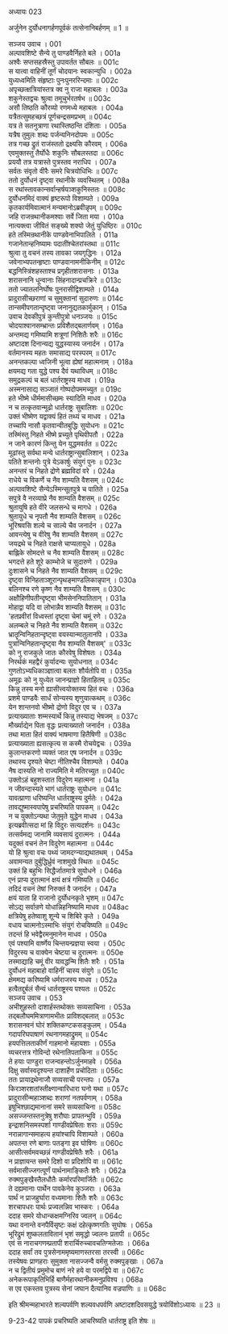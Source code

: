 अध्यायः 023

अर्जुनेन दुर्योधनागर्हणपूर्वकं तत्सेनानिबर्हणम् ॥ 1 ॥

सञ्जय उवाच ।	001  
अल्पावशिष्टे सैन्ये तु पाण्डवैर्निहते बले ।	001a  
अश्वैः सप्तसहस्रैस्तु उपावर्तत सौबलः ॥	001c  
स यात्वा वाहिनीं तूर्णं चोदयानः स्वकान्युधि ।	002a  
युध्यध्वमिति संहृष्टाः पुनःपुनररिन्दमाः ॥	002c  
अपृच्छत्क्षत्रियांस्तत्र क्व नु राजा महाबलः ।	003a  
शकुनेस्तद्वचः श्रुत्वा तमूचुर्भरतर्षभ ॥	003c  
असौ तिष्ठति कौरव्यो रणमध्ये महाबलः ।	004a  
यत्रैतत्सुमहच्छत्रं पूर्णचन्द्रसमप्रभम् ॥	004c  
यत्र ते सतनुत्राणा रथास्तिष्ठन्ति दंशिताः ।	005a  
यत्रैष तुमुलः शब्दः पर्जन्यनिनदोपमः ॥	005c  
तत्र गच्छ द्रुतं राजंस्ततो द्रक्ष्यसि कौरवम् ।	006a  
एवमुक्तस्तु तैर्योधैः शकुनिः सौबलस्तदा ॥	006c  
प्रययौ तत्र यत्रास्ते पुत्रस्तव नराधिप ।	007a  
सर्वतः संवृतो वीरैः समरे चित्रयोधिभिः ॥	007c  
ततो दुर्योधनं दृष्ट्वा रथानीके व्यवस्थितम् ।	008a  
स रथांस्तावकान्सर्वान्हर्षयञ्शकुनिस्ततः ॥	008c  
दुर्योधनमिदं वाक्यं हृष्टरूपो विशाम्पते ।	009a  
कृतकार्यमिवात्मानं मन्यमानोऽब्रवीन्नृपम् ॥	009c  
जहि राजन्रथानीकमश्वाः सर्वे जिता मया ।	010a  
नात्यक्त्वा जीवितं सङ्ख्ये शक्यो जेतुं युधिष्ठिरः ॥	010c  
हते तस्मिन्रथानीके पाण्डवेनाभिपालिते ।	011a  
गजानेतान्हनिष्यामः पदातींश्चेतरांस्तथा ॥	011c  
श्रुत्वा तु वचनं तस्य तावका जयगृद्धिनः ।	012a  
जवेनाभ्यपतन्हृष्टाः पाण्डवानामनीकिनीम् ॥	012c  
बद्धनिस्त्रिंशहस्ताश्च प्रगृहीतशरासनाः ।	013a  
शरासनानि धून्वानाः सिंहनादान्प्रचक्रिरे ॥	013c  
ततो ज्यातलनिर्घोषः पुनरासीद्विशाम्पते ।	014a  
प्रादुरासीच्छराणां च सुमुक्तानां सुदारुणः ॥	014c  
तान्समीपगतान्दृष्ट्वा जनानुद्यतकार्मुकान् ।	015a  
उवाच देवकीपुत्रं कुन्तीपुत्रो धनञ्जयः ॥	015c  
चोदयाश्वानसम्भ्रान्तः प्रविशैतद्बलार्णवम् ।	016a  
अन्तमद्य गमिष्यामि शत्रूणां निशितैः शरैः ॥	016c  
अष्टादश दिनान्यद्य युद्धस्यास्य जनार्दन ।	017a  
वर्तमानस्य महतः समासाद्य परस्परम् ॥	017c  
अनन्तकल्पा ध्वजिनी भूत्वा ह्येषां महात्मनाम् ।	018a  
क्षयमद्य गता युद्धे पश्य दैवं यथाविधम् ॥	018c  
समुद्रकल्पं च बलं धार्तराष्ट्रस्य माधव ।	019a  
अस्मनासाद्य सञ्जातं गोष्पदोपममच्युत ॥	019c  
हते भीष्मे धीर्ममासीच्छमः स्यादिति माधव ।	020a  
न च तत्कृतवान्मूढो धार्तराष्ट्रः सुबालिशः ॥	020c  
उक्तं भीष्मेण यद्वाक्यं हितं तथ्यं च माधव ।	021a  
तच्चापि नासौ कृतवान्वीतबुद्धिः सुयोधनः ॥	021c  
तस्मिंस्तु निहते भीष्मे प्रच्युते पृथिवीपतौ ।	022a  
न जाने कारणं किन्तु येन युद्धमवर्तत ॥	022c  
मूढांस्तु सर्वथा मन्ये धार्तराष्ट्रान्सुबालिशान् ।	023a  
पतिते शन्तनोः पुत्रे येऽकार्षुः संयुगं पुनः ॥	023c  
अनन्तरं च निहते द्रोणे ब्रह्मविदां वरे ।	024a  
राधेये च विकर्णे च नैव शाम्यति वैशसम् ॥	024c  
अल्पावशिष्टे सैन्येऽस्मिन्सूतपुत्रे च पातिते ।	025a  
सपुत्रे वै नरव्याघ्रे नैव शाम्यति वैशसम् ॥	025c  
श्रुतायुषि हते वीरे जलसन्धे च मागधे ।	026a  
श्रुतायुधे च नृपतौ नैव शाम्यति वैशसम् ॥	026c  
भूरिश्रवसि शल्ये च साल्ये चैव जनार्दन ।	027a  
आवन्त्येषु च वीरेषु नैव शाम्यति वैशसम् ॥	027c  
जयद्रथे च निहते राक्षसे चाप्यलायुधे ।	028a  
बाह्लिके सोमदत्ते च नैव शाम्यति वैशसम् ॥	028c  
भगदत्ते हते शूरे काम्भोजे च सुदारुणे ।	029a  
दुःशासने च निहते नैव शाम्यति वैशसम् ॥	029c  
दृष्ट्वा विनिहताञ्शूरान्पृथङ्माण्डलिकान्नृपान् ।	030a  
बलिनश्च रणे कृष्ण नैव शाम्यति वैशसम् ॥	030c  
अक्षौहिणीपतीन्दृष्ट्वा भीमसेननिपातितान् ।	031a  
मोहाद्वा यदि वा लोभान्नैव शाम्यति वैशसम् ॥	031c  
\'हतप्रवीरां विध्वस्तां दृष्ट्वा चेमां चमूं रणे ।	032a  
अलम्बले च निहते नैव शाम्यति वैशसम् ॥	032c  
भ्रातॄन्विनिहतान्दृष्ट्वा वयस्यान्मातुलानपि ।	033a  
पुत्रान्विनिहतान्दृष्ट्वा नैव शाम्यति वैशसम्\' ॥	033c  
को नु राजकुले जातः कौरवेषु विशेषतः ।	034a  
निरर्थकं महद्वैरं कुर्यादन्यः सुयोधनात् ॥	034c  
गुणतोऽभ्यधिकाञ्ज्ञात्वा बलतः शौर्यतोपि वा ।	035a  
अमूढः को नु युध्येत जानन्प्राज्ञो हिताहितम् ॥	035c  
किन्नु तस्य मनो ह्यासीत्त्वयोक्तस्य हितं वचः ।	036a  
प्रशमे पाण्डवैः सार्धं सोन्यस्य शृणुयात्कथम् ॥	036c  
येन शान्तनवो भीष्मो द्रोणो विदुर एव च ।	037a  
प्रत्याख्याताः शम्मस्यार्थे किन्नु तस्याद्य भेषजम् ॥	037c  
मौर्ख्याद्येन पिता वृद्धः प्रत्याख्यातो जनार्दन ।	038a  
तथा माता हितं वाक्यं भाषमाणा हितैषिणी ॥	038c  
प्रत्याख्याता ह्यसत्कृत्य स कस्मै रोचयेद्वचः ।	039a  
कुलान्तकरणो व्यक्तं जात एष जनार्दन ॥	039c  
तथास्य दृश्यते चेष्टा नीतिश्चैव विशाम्पते ।	040a  
नैष दास्यति नो राज्यमिति मे मतिरच्युत ॥	040c  
उक्तोऽहं बहुशस्तात विदुरेण महात्मना ।	041a  
न जीवन्दास्यते भागं धार्तराष्ट्रः सुयोधनः ॥	041c  
यावत्प्राणा धरिष्यन्ति धार्तराष्ट्रस्य दुर्मतेः ।	042a  
तावद्युष्मास्वपापेषु प्रचरिष्यति पापकम् ॥	042c  
न च युक्तोऽन्यथा जेतुमृते युद्धेन माधव ।	043a  
इत्यब्रवीत्सदा मां हि विदुरः सत्यदर्शनः ॥	043c  
तत्सर्वमद्य जानामि व्यवसायं दुरात्मनः ।	044a  
यदुक्तं वचनं तेन विदुरेण महात्मना ॥	044c  
यो हि श्रुत्वा वचः पथ्यं जामदग्न्याद्यथातथम् ।	045a  
अवामन्यत दुर्बुद्धिर्ध्रुवं नाशमुखे स्थितः ॥	045c  
उक्तं हि बहुभिः सिद्धैर्जातमात्रे सुयोधने ।	046a  
एनं प्राप्य दुरात्मानं क्षयं क्षत्रं गमिष्यति ॥	046c  
तदिदं वचनं तेषां निरुक्तं वै जनार्दन ।	047a  
क्षयं याता हि राजानो दुर्योधनकृते भृशम् ॥	047c  
सोऽद्य सर्वान्रणे योधान्निहनिष्यामि माधव ॥	048ac  
क्षत्रियेषु हतेष्वाशु शून्ये च शिबिरे कृते ।	049a  
वधाय चात्मनोऽस्माभिः संयुगं रोचयिष्यति ॥	049c  
तदन्तं हि भवेद्वैरमनुमानेन माधव ।	050a  
एवं पश्यामि वार्ष्णेय चिन्तयन्प्रज्ञया स्वया ।	050c  
विदुरस्य च वाक्येन चेष्टया च दुरात्मनः ॥	050e  
तस्माद्याहि चमूं वीर यावद्धन्मि शितैः शरैः ।	051a  
दुर्योधनं महाबाहो वाहिनीं चास्य संयुगे ॥	051c  
क्षेममद्य करिष्यामि धर्मराजस्य माधव ।	052a  
हत्वैतद्दुर्बलं सैन्यं धार्तराष्ट्रस्य पश्यतः ॥	052c  
सञ्जय उवाच ।	053  
अभीशुहस्तो दाशार्हस्तथोक्तः सव्यसाचिना ।	053a  
तद्बलौघममित्राणामभीतः प्राविशद्बलात् ॥	053c  
शरासनवनं घोरं शक्तिकण्टकसङ्कुलम् ।	054a  
गदापरिघपाषाणं रथनागमहाद्रुमम् ॥	054c  
हयपत्तिलताकीर्णं गाहमानो महायशाः ।	055a  
व्यचरत्तत्र गोविन्दो रथेनातिपताकिना ॥	055c  
ते हयाः पाण्डुरा राजन्वहन्तोऽर्जुनमाहवे ।	056a  
दिक्षु सर्वास्वदृश्यन्त दाशार्हेण प्रचोदिताः ॥	056c  
ततः प्रायाद्रथेनाजौ सव्यसाची परन्तपः ।	057a  
किरञ्शरशतांस्तीक्ष्णान्वारिधारा घनो यथा ॥	057c  
प्रादुरासीन्महाञ्शब्दः शराणां नतपर्वणाम् ।	058a  
इषुभिश्छाद्यमानानां समरे सव्यसाचिना ॥	058c  
असज्जन्तस्तनुत्रेषु शरौघाः प्रापतन्भुवि ।	059a  
इन्द्राशनिसमस्पर्शा गाण्डीवप्रेषिताः शराः ॥	059c  
नरान्नागान्समाहत्य हयांश्चापि विशाम्पते ।	060a  
अपतन्त रणे बाणाः पतङ्गा इव घोषिणः ॥	060c  
आसीत्सर्वमवच्छन्नं गाण्डीवप्रेषितैः शरैः ।	061a  
न प्राज्ञायन्त समरे दिशो वा प्रदिशोपि वा ॥	061c  
सर्वमासीज्जगत्पूर्णं पार्थनामाङ्कितैः शरैः ।	062a  
रुक्मपुङ्खैस्तैलधौतैः कर्मारपरिमार्जितैः ॥	062c  
ते दह्यमानाः पार्थेन पावकेनेव कुञ्जराः ।	063a  
पार्थं न प्राजहुर्घारा वध्यमानाः शितैः शरैः ॥	063c  
शरचापधरः पार्थः प्रज्वलन्निव भास्करः ।	064a  
ददाह समरे योधान्कक्षमग्निरिव ज्वलन् ॥	064c  
यथा वनान्ते वनपैर्विसृष्टः कक्षं दहेत्कृष्णगतिः सुघोषः ।	065a  
भूरिद्रुमं शुष्कलतावितानं भृशं समृद्धो ज्वलनः प्रतापी ॥	065c  
एवं स नाराचगणम्प्रतापी शरार्चिरुच्चावचतिग्मतेजाः ।	066a  
ददाह सर्वां तव पुत्रसेनाममृष्यमाणस्तरसा तरस्वी ॥	066c  
तस्येषवः प्राणहराः सुमुक्ता नासज्जन्वै वर्मसु रुक्मपुङ्खाः ।	067a  
न च द्वितीयं प्रमुमोच बाणं नरे हये वा परमद्विपे वा ॥	067c  
अनेकरूपाकृतिभिर्हि बाणैर्महारथानीकमनुप्रविश्य ।	068a  
स एव एकस्तव पुत्रस्य सेनां जघान दैत्यानिव वज्रपाणिः ॥ ॥	068c  

इति श्रीमन्महाभारते शल्यपर्वणि शल्यवधपर्वणि अष्टादशदिवसयुद्धे त्रयोविंशोऽध्यायः ॥ 23 ॥

9-23-42 पापकं प्रचरिष्यति आचरिष्यति धार्तराष्ट्र इति शेषः ॥

